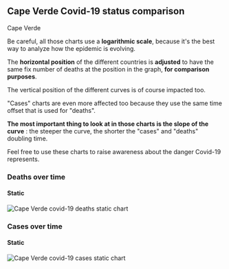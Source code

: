 ## Cape Verde Covid-19 status comparison 

Cape Verde



Be careful, all those charts use a **logarithmic scale**, because it's the best way to analyze how the epidemic is evolving.
 
The **horizontal position** of the different countries is **adjusted** to have the same fix number of deaths at the position in the graph, **for comparison purposes**.

The vertical position of the different curves is of course impacted too.

"Cases" charts are even more affected too because they use the same time offset that is used for "deaths".

**The most important thing to look at in those charts is the slope of the curve** : the steeper the curve, the shorter the "cases" and "deaths" doubling time.

Feel free to use these charts to raise awareness about the danger Covid-19 represents. 


 
### Deaths over time
 
#### Static
![Cape Verde covid-19 deaths static chart](https://raw.githubusercontent.com/madlag/coronavirus_study/master/notebooks/graphs/2020-03-29/countries/Cape_Verde/2020-03-29_Cape_Verde_deaths.png "Cape Verde covid-19 deaths static chart")   

 
### Cases over time
 
#### Static
![Cape Verde covid-19 cases static chart](https://raw.githubusercontent.com/madlag/coronavirus_study/master/notebooks/graphs/2020-03-29/countries/Cape_Verde/2020-03-29_Cape_Verde_cases.png "Cape Verde covid-19 cases static chart")   

